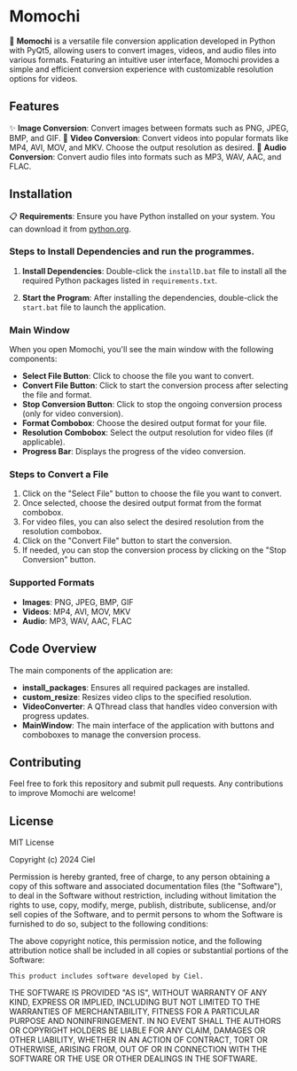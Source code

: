 
# Momochi

🌟 **Momochi** is a versatile file conversion application developed in Python with PyQt5, allowing users to convert images, videos, and audio files into various formats. Featuring an intuitive user interface, Momochi provides a simple and efficient conversion experience with customizable resolution options for videos.

## Features

✨ **Image Conversion**: Convert images between formats such as PNG, JPEG, BMP, and GIF.
🎥 **Video Conversion**: Convert videos into popular formats like MP4, AVI, MOV, and MKV. Choose the output resolution as desired.
🎵 **Audio Conversion**: Convert audio files into formats such as MP3, WAV, AAC, and FLAC.

## Installation

📋 **Requirements**: Ensure you have Python installed on your system. You can download it from [python.org](https://www.python.org/).

### Steps to Install Dependencies and run the programmes.

1. **Install Dependencies**: Double-click the `installD.bat` file to install all the required Python packages listed in `requirements.txt`.

2. **Start the Program**: After installing the dependencies, double-click the `start.bat` file to launch the application.

### Main Window

When you open Momochi, you'll see the main window with the following components:

- **Select File Button**: Click to choose the file you want to convert.
- **Convert File Button**: Click to start the conversion process after selecting the file and format.
- **Stop Conversion Button**: Click to stop the ongoing conversion process (only for video conversion).
- **Format Combobox**: Choose the desired output format for your file.
- **Resolution Combobox**: Select the output resolution for video files (if applicable).
- **Progress Bar**: Displays the progress of the video conversion.

### Steps to Convert a File

1. Click on the "Select File" button to choose the file you want to convert.
2. Once selected, choose the desired output format from the format combobox.
3. For video files, you can also select the desired resolution from the resolution combobox.
4. Click on the "Convert File" button to start the conversion.
5. If needed, you can stop the conversion process by clicking on the "Stop Conversion" button.

### Supported Formats

- **Images**: PNG, JPEG, BMP, GIF
- **Videos**: MP4, AVI, MOV, MKV
- **Audio**: MP3, WAV, AAC, FLAC

## Code Overview

The main components of the application are:

- **install_packages**: Ensures all required packages are installed.
- **custom_resize**: Resizes video clips to the specified resolution.
- **VideoConverter**: A QThread class that handles video conversion with progress updates.
- **MainWindow**: The main interface of the application with buttons and comboboxes to manage the conversion process.

## Contributing
Feel free to fork this repository and submit pull requests. Any contributions to improve Momochi are welcome! 

## License
MIT License

Copyright (c) 2024 Ciel

Permission is hereby granted, free of charge, to any person obtaining a copy
of this software and associated documentation files (the "Software"), to deal
in the Software without restriction, including without limitation the rights
to use, copy, modify, merge, publish, distribute, sublicense, and/or sell
copies of the Software, and to permit persons to whom the Software is
furnished to do so, subject to the following conditions:

The above copyright notice, this permission notice, and the following attribution 
notice shall be included in all copies or substantial portions of the Software:

    This product includes software developed by Ciel.

THE SOFTWARE IS PROVIDED "AS IS", WITHOUT WARRANTY OF ANY KIND, EXPRESS OR
IMPLIED, INCLUDING BUT NOT LIMITED TO THE WARRANTIES OF MERCHANTABILITY,
FITNESS FOR A PARTICULAR PURPOSE AND NONINFRINGEMENT. IN NO EVENT SHALL THE
AUTHORS OR COPYRIGHT HOLDERS BE LIABLE FOR ANY CLAIM, DAMAGES OR OTHER
LIABILITY, WHETHER IN AN ACTION OF CONTRACT, TORT OR OTHERWISE, ARISING FROM,
OUT OF OR IN CONNECTION WITH THE SOFTWARE OR THE USE OR OTHER DEALINGS IN THE
SOFTWARE.
